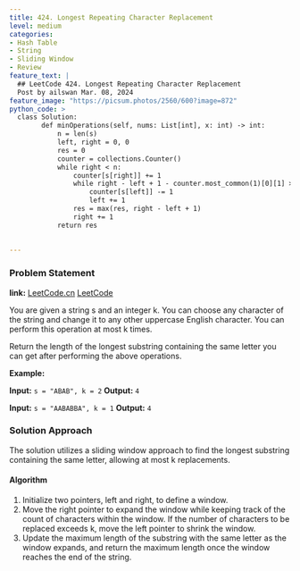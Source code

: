 ```yaml
---
title: 424. Longest Repeating Character Replacement
level: medium
categories:
- Hash Table
- String
- Sliding Window
- Review
feature_text: |
  ## LeetCode 424. Longest Repeating Character Replacement
  Post by ailswan Mar. 08, 2024
feature_image: "https://picsum.photos/2560/600?image=872"
python_code: >
  class Solution:
        def minOperations(self, nums: List[int], x: int) -> int:
            n = len(s)
            left, right = 0, 0
            res = 0
            counter = collections.Counter()
            while right < n:
                counter[s[right]] += 1
                while right - left + 1 - counter.most_common(1)[0][1] > k:
                    counter[s[left]] -= 1
                    left += 1
                res = max(res, right - left + 1)
                right += 1
            return res
         
       
---
```


### Problem Statement
**link:**
[LeetCode.cn](https://leetcode.cn/problems/longest-repeating-character-replacement/)
[LeetCode](https://leetcode.com/problems/longest-repeating-character-replacement/)

You are given a string s and an integer k. You can choose any character of the string and change it to any other uppercase English character. You can perform this operation at most k times.

Return the length of the longest substring containing the same letter you can get after performing the above operations.
 
**Example:**

**Input:** `s = "ABAB", k = 2`
**Output:** `4`
 
**Input:** `s = "AABABBA", k = 1`
**Output:** `4`

### Solution Approach
The solution utilizes a sliding window approach to find the longest substring containing the same letter, allowing at most k replacements.

#### Algorithm
1. Initialize two pointers, left and right, to define a window.
2. Move the right pointer to expand the window while keeping track of the count of characters within the window. If the number of characters to be replaced exceeds k, move the left pointer to shrink the window.
3. Update the maximum length of the substring with the same letter as the window expands, and return the maximum length once the window reaches the end of the string.